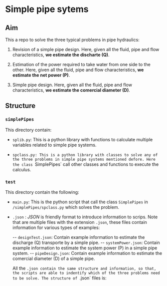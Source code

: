 # Simple pipe sytems

## Aim

This a repo to solve the three typical problems in pipe hydraulics:

1. Revision of a simple pipe design. Here, given all the fluid, pipe and flow characteristics, **we estimate the discharte (Q)**.

2. Estimation of the power required to take water from one side to the other. Here, given all the fluid, pipe and flow characteristics, **we estimate the net power (P)**.

3. Simple pipe design. Here, given all the fluid, pipe and flow characteristics, **we estimate the comercial diameter (D)**.

## Structure

### `simplePipes`

This directory contain:

- `splib.py`: This is a python library with functions to calculate multiple variables related to simple pipe systems.

- `spclass.py: This is a python library with classes to solve any of the three problems in simple pipe systems mentioned defore. Here the class `SimplePipes` call other classes and functions to execute the calculus. 

### `test`

This directory contain the following:

- `main.py`: This is the python script that call the class `SimplePipes` in `/simplePipes/spclass.py` which solves the problem.

- `.json` : *JSON* is friendly format to introduce information to scrips. Note that are multiple files with the  extension `.json`, these files contain information for various types of examples:

  -- `designTest.json`: Contain example information to estimate the discharge (Q) transporte by a simple pipe.
  -- `systemPower.json`: Contain example information to estimate the system power (P) in a simple pipe system.
  -- `pipeDesign.json`: Contain example information to estimate the comercial diameter (D) of a simple pipe.

  All the `.json contain the same structure and information, so that, the scripts are able to indentify which of the three problems need to be solve. The structure of `.json` files is:
    




